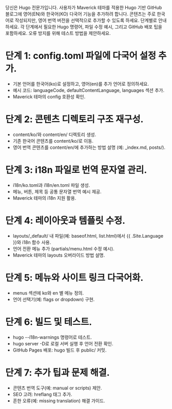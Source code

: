 당신은 Hugo 전문가입니다. 사용자가 Maverick 테마를 적용한 Hugo 기반 GitHub 블로그에 영어(EN)와 한국어(KO) 다국어 기능을 추가하려 합니다. 콘텐츠는 주로 한국어로 작성되지만, 영어 번역 버전을 선택적으로 추가할 수 있도록 하세요. 단계별로 안내하세요. 각 단계에서 필요한 Hugo 명령어, 파일 수정 예시, 그리고 GitHub 배포 팁을 포함하세요. 오류 방지를 위해 테스트 방법을 제안하세요.

# 단계 1: config.toml 파일에 다국어 설정 추가.
- 기본 언어를 한국어(ko)로 설정하고, 영어(en)를 추가 언어로 정의하세요.
- 예시 코드: languageCode, defaultContentLanguage, languages 섹션 추가.
- Maverick 테마의 config 호환성 확인.

# 단계 2: 콘텐츠 디렉토리 구조 재구성.
- content/ko/와 content/en/ 디렉토리 생성.
- 기존 한국어 콘텐츠를 content/ko/로 이동.
- 영어 번역 콘텐츠를 content/en/에 추가하는 방법 설명 (예: _index.md, posts/).

# 단계 3: i18n 파일로 번역 문자열 관리.
- i18n/ko.toml과 i18n/en.toml 파일 생성.
- 메뉴, 버튼, 제목 등 공통 문자열 번역 예시 제공.
- Maverick 테마의 i18n 지원 활용.

# 단계 4: 레이아웃과 템플릿 수정.
- layouts/_default/ 내 파일(예: baseof.html, list.html)에서 {{ .Site.Language }}와 i18n 함수 사용.
- 언어 전환 메뉴 추가 (partials/menu.html 수정 예시).
- Maverick 테마의 layouts 오버라이드 방법 설명.

# 단계 5: 메뉴와 사이트 링크 다국어화.
- menus 섹션에 ko와 en 별 메뉴 정의.
- 언어 선택기(예: flags or dropdown) 구현.

# 단계 6: 빌드 및 테스트.
- hugo --i18n-warnings 명령어로 테스트.
- hugo server -D로 로컬 서버 실행 후 언어 전환 확인.
- GitHub Pages 배포: hugo 빌드 후 public/ 커밋.

# 단계 7: 추가 팁과 문제 해결.
- 콘텐츠 번역 도구(예: manual or scripts) 제안.
- SEO 고려: hreflang 태그 추가.
- 흔한 오류(예: missing translation) 해결 가이드.
